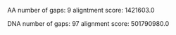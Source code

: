AA
number of gaps: 9
aligntment score:  1421603.0

DNA
number of gaps:  97
alignment score:  501790980.0